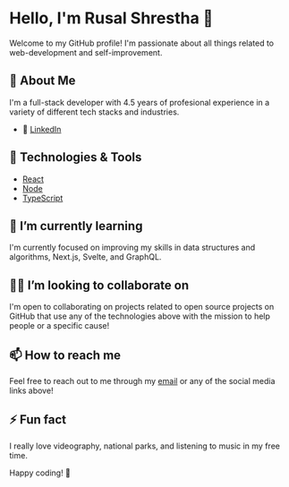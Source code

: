 # Hello, I'm Rusal Shrestha 👋

Welcome to my GitHub profile! I'm passionate about all things related to web-development and self-improvement.

## 🚀 About Me

I'm a full-stack developer with 4.5 years of profesional experience in a variety of different tech stacks and industries.

- 💼 [LinkedIn](https://www.linkedin.com/in/rusalshrestha/)

## 🔧 Technologies & Tools

- [React](https://tech1.com)
- [Node](https://tech2.com)
- [TypeScript](https://tech3.com)

## 🌱 I’m currently learning

I'm currently focused on improving my skills in data structures and algorithms, Next.js, Svelte, and GraphQL.

## 👯‍♂️ I’m looking to collaborate on

I'm open to collaborating on projects related to open source projects on GitHub that use any of the technologies above with the mission to help people or a specific cause!

## 📫 How to reach me

Feel free to reach out to me through my [email](mailto:rusalo101@gmail.com) or any of the social media links above!

## ⚡ Fun fact

I really love videography, national parks, and listening to music in my free time.

Happy coding! 🚀